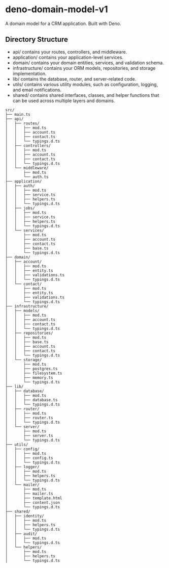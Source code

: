 # deno-domain-model-v1
 A domain model for a CRM application. Built with Deno.

## Directory Structure
 - api/ contains your routes, controllers, and middleware.
 - application/ contains your application-level services.
 - domain/ contains your domain entities, services, and validation schema.
 - infrastructure/ contains your ORM models, repositories, and storage implementation.
 - lib/ contains the database, router, and server-related code.
 - utils/ contains various utility modules, such as configuration, logging, and email notifications.
 - shared/ contains shared interfaces, classes, and helper functions that can be used across multiple layers and domains.
```
src/
├── main.ts
├── api/
│   ├── routes/
│   │   ├── mod.ts
│   │   ├── account.ts
│   │   ├── contact.ts
│   │   └── typings.d.ts
│   ├── controllers/
│   │   ├── mod.ts
│   │   ├── account.ts
│   │   ├── contact.ts
│   │   └── typings.d.ts
│   └── middleware/
│       ├── mod.ts
│       └── auth.ts
├── application/
│   ├── auth/
│   │   ├── mod.ts
│   │   ├── service.ts
│   │   ├── helpers.ts
│   │   └── typings.d.ts
│   ├── jobs/
│   │   ├── mod.ts
│   │   ├── service.ts
│   │   ├── helpers.ts
│   │   └── typings.d.ts
│   └── services/
│       ├── mod.ts
│       ├── account.ts
│       ├── contact.ts
│       ├── base.ts
│       └── typings.d.ts
├── domain/
│   ├── account/
│   │   ├── mod.ts
│   │   ├── entity.ts
│   │   ├── validations.ts
│   │   └── typings.d.ts
│   └── contact/
│       ├── mod.ts
│       ├── entity.ts
│       ├── validations.ts
│       └── typings.d.ts
├── infrastructure/
│   ├── models/
│   │   ├── mod.ts
│   │   ├── account.ts
│   │   ├── contact.ts
│   │   └── typings.d.ts
│   ├── repositories/
│   │   ├── mod.ts
│   │   ├── base.ts
│   │   ├── account.ts
│   │   ├── contact.ts
│   │   └── typings.d.ts
│   └── storage/
│       ├── mod.ts
│       ├── postgres.ts
│       ├── filesystem.ts
│       ├── memory.ts
│       └── typings.d.ts
├── lib/
│   ├── database/
│   │   ├── mod.ts
│   │   ├── database.ts
│   │   └── typings.d.ts
│   ├── router/
│   │   ├── mod.ts
│   │   ├── router.ts
│   │   └── typings.d.ts
│   └── server/
│       ├── mod.ts
│       ├── server.ts
│       └── typings.d.ts
├── utils/
│   ├── config/
│   │   ├── mod.ts
│   │   ├── config.ts
│   │   └── typings.d.ts
│   ├── logger/
│   │   ├── mod.ts
│   │   ├── helpers.ts
│   │   └── typings.d.ts
│   └── mailer/
│       ├── mod.ts
│       ├── mailer.ts
│       ├── template.html
│       ├── content.json
│       └── typings.d.ts
├── shared/
│   ├── identity/
│   │   ├── mod.ts
│   │   ├── helpers.ts
│   │   └── typings.d.ts
│   ├── audit/
│   │   ├── mod.ts
│   │   └── typings.d.ts
│   └── helpers/
│       ├── mod.ts
│       ├── helpers.ts
│       └── typings.d.ts
```

